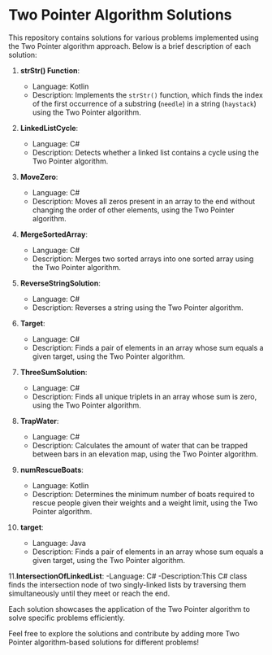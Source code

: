 # Two Pointer Algorithm Solutions

This repository contains solutions for various problems implemented using the Two Pointer algorithm approach. Below is a brief description of each solution:

1. **strStr() Function**:
   - Language: Kotlin
   - Description: Implements the `strStr()` function, which finds the index of the first occurrence of a substring (`needle`) in a string (`haystack`) using the Two Pointer algorithm.

2. **LinkedListCycle**:
   - Language: C#
   - Description: Detects whether a linked list contains a cycle using the Two Pointer algorithm.

3. **MoveZero**:
   - Language: C#
   - Description: Moves all zeros present in an array to the end without changing the order of other elements, using the Two Pointer algorithm.

4. **MergeSortedArray**:
   - Language: C#
   - Description: Merges two sorted arrays into one sorted array using the Two Pointer algorithm.

5. **ReverseStringSolution**:
   - Language: C#
   - Description: Reverses a string using the Two Pointer algorithm.

6. **Target**:
   - Language: C#
   - Description: Finds a pair of elements in an array whose sum equals a given target, using the Two Pointer algorithm.

7. **ThreeSumSolution**:
   - Language: C#
   - Description: Finds all unique triplets in an array whose sum is zero, using the Two Pointer algorithm.

8. **TrapWater**:
   - Language: C#
   - Description: Calculates the amount of water that can be trapped between bars in an elevation map, using the Two Pointer algorithm.

9. **numRescueBoats**:
   - Language: Kotlin
   - Description: Determines the minimum number of boats required to rescue people given their weights and a weight limit, using the Two Pointer algorithm.

10. **target**:
    - Language: Java
    - Description: Finds a pair of elements in an array whose sum equals a given target, using the Two Pointer algorithm.

11.**IntersectionOfLinkedList**:
   -Language: C#
   -Description:This C# class finds the intersection node of two singly-linked lists by traversing them simultaneously until they meet or reach the end.

Each solution showcases the application of the Two Pointer algorithm to solve specific problems efficiently.

Feel free to explore the solutions and contribute by adding more Two Pointer algorithm-based solutions for different problems!
